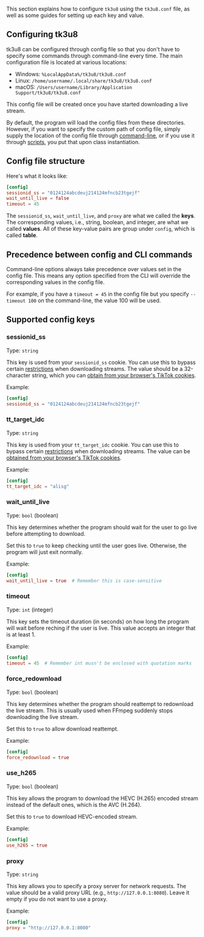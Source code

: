 This section explains how to configure `tk3u8` using the `tk3u8.conf` file, as well as some guides for setting up each key and value.

## Configuring tk3u8

tk3u8 can be configured through config file so that you don't have to specify some commands through command-line every time. The main configuration file is located at various locations:

- Windows: `%LocalAppData%/tk3u8/tk3u8.conf`
- Linux: `/home/username/.local/share/tk3u8/tk3u8.conf`
- macOS: `/Users/username/Library/Application Support/tk3u8/tk3u8.conf`

This config file will be created once you have started downloading a live stream.

By default, the program will load the config files from these directories. However, if you want to specify the custom path of config file, simply supply the location of the config file through [command-line](usage/using-through-terminal.md#custom-config-file-location), or if you use it through [scripts](usage/using-through-a-script.md#custom-config-file-location), you put that upon class instantiation.

## Config file structure

Here's what it looks like:

```toml
[config]
sessionid_ss = "0124124abcdeuj214124mfncb23tgejf"
wait_until_live = false
timeout = 45
```
The `sessionid_ss`, `wait_until_live`, and `proxy` are what we called the <b>keys</b>. The corresponding values, i.e., string, boolean, and integer, are what we called <b>values</b>. All of these key-value pairs are group under `config`, which is called <b>table</b>.

## Precedence between config and CLI commands

Command-line options always take precedence over values set in the config file. This means any option specified from the CLI will override the corresponding values in the config file.

For example, if you have a `timeout = 45` in the config file but you specify `--timeout 100` on the command-line, the value 100 will be used.

## Supported config keys

### sessionid_ss

Type: `string`

This key is used from your `sessionid_ss` cookie. You can use this to bypass certain [restrictions](issues.md) when downloading streams. The value should be a 32-character string, which you can [obtain from your browser's TikTok cookies](guide.md#grabbing-and-setting-up-sessionid_ss-andor-tt_target_idc).

Example:

```toml
[config]
sessionid_ss = "0124124abcdeuj214124mfncb23tgejf"
```

### tt_target_idc

Type: `string`

This key is used from your `tt_target_idc` cookie. You can use this to bypass certain [restrictions](issues.md) when downloading streams. The value can be [obtained from your browser's TikTok cookies](guide.md#grabbing-and-setting-up-sessionid_ss-andor-tt_target_idc).

Example:

```toml
[config]
tt_target_idc = "alisg"
```

### wait_until_live

Type: `bool` (boolean)

This key determines whether the program should wait for the user to go live before attempting to download. 

Set this to `true` to keep checking until the user goes live. Otherwise, the program will just exit normally.

Example:

```toml
[config]
wait_until_live = true  # Remember this is case-sensitive
```

### timeout

Type: `int` (integer)

This key sets the timeout duration (in seconds) on how long the program will wait before reching if the user is live. This value accepts an integer that is at least 1.

Example:

```toml
[config]
timeout = 45  # Remember int musn't be enclosed with quotation marks
```

### force_redownload

Type: `bool` (boolean)

This key determines whether the program should reattempt to redownload the live stream. This is usually used when FFmpeg suddenly stops downloading the live stream.

Set this to `true` to allow download reattempt.

Example:

```toml
[config]
force_redownload = true
```

### use_h265

Type: `bool` (boolean)

This key allows the program to download the HEVC (H.265) encoded stream instead of the default ones, which is the AVC (H.264).

Set this to `true` to download HEVC-encoded stream.

Example:

```toml
[config]
use_h265 = true
```

### proxy

Type: `string`

This key allows you to specify a proxy server for network requests. The value should be a valid proxy URL (e.g., `http://127.0.0.1:8080`). Leave it empty if you do not want to use a proxy.

Example:

```toml
[config]
proxy = "http://127.0.0.1:8080"
```
